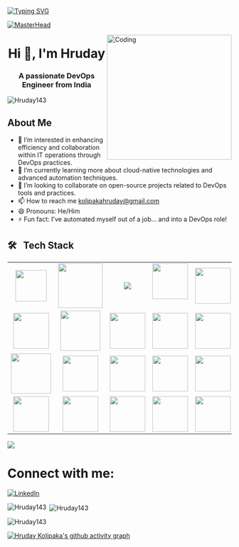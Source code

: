 [![Typing SVG](https://readme-typing-svg.demolab.com?font=Josefin+Sans&size=40&duration=1000&pause=500&color=00E4A9&width=600&&repeat=true&height=70&lines=Hey!;Nice+to+Meet+you...%F0%9F%98%83%09;I'm+HRUDAY+KOLIPAKA;DevOps+Engineer)](https://git.io/typing-svg)

[![MasterHead](https://www.veracode.com/sites/default/files/2021-02/hackergames-hero-main.jpg)](https://codegrills.in)

<img align="right" alt="Coding" width="280" src="https://media.tenor.com/rePDfDWO3XoAAAAd/hacking.gif">
<h1 align="center">Hi 👋, I'm Hruday</h1>
<h3 align="center">A passionate DevOps Engineer from India</h3>

<p align="left"> <img src="https://komarev.com/ghpvc/?username=Hruday143&label=Profile%20views&color=0e75b6&style=flat" alt="Hruday143" /> </p>




## About Me
- 👀 I’m interested in enhancing efficiency and collaboration within IT operations through DevOps practices.  
- 🌱 I’m currently learning more about cloud-native technologies and advanced automation techniques.
- 💞️ I’m looking to collaborate on open-source projects related to DevOps tools and practices.
- 📫 How to reach me kolipakahruday@gmail.com  
- 😄 Pronouns: He/Him
- ⚡ Fun fact: I've automated myself out of a job... and into a DevOps role!


## 🛠 &nbsp; Tech Stack


<table>
<tr>
    <td align='center'>
        <img src="https://media.tenor.com/S61VCO73mOAAAAAj/linux-tux.gif" width="70" >
    </td>
    <td align='center'>
        <img src="https://bitbucket.org/devopslogosgifs/documents/raw/3d7efe6fe664138cc915523d7f8d789e6b0dae6f/gifs/microsoft.gif" width="100" >
    </td>
    <!-- REDHAT -->
    <td align='center'>
        <img src="https://img.icons8.com/color/96/000000/red-hat.png"/>
    </td>
    <!-- CENTOS -->
    <td align='center'>
        <img src="https://img.icons8.com/ios-filled/50/000000/centos.png" width="80">
    </td>
    <!-- UBUNTU -->
    <td align='center'>
        <img src="https://img.icons8.com/color/96/000000/ubuntu.png" width="80">
    </td>
    <!-- NGNIX -->
    <td align='center'>
        <img src="https://skillicons.dev/icons?i=nginx" width="80">
    </td>
    <!-- TOMCAT -->
    <td align='center'>
        <img src="https://img.icons8.com/color/96/000000/tomcat.png"/>
    </td>

</tr>
<tr>
    <td align='center'>
        <img src="https://bitbucket.org/devopslogosgifs/documents/raw/3d7efe6fe664138cc915523d7f8d789e6b0dae6f/gifs/Vagrant.gif" width="80" >
    </td>
    <td align='center'>
        <img src="https://bitbucket.org/devopslogosgifs/documents/raw/3d7efe6fe664138cc915523d7f8d789e6b0dae6f/gifs/azure.gif" width="90">
    </td>
     <td align='center'>
        <img src="https://techstack-generator.vercel.app/aws-icon.svg" width="80" >
    </td>
    <td align='center'>
        <img src="https://bitbucket.org/devopslogosgifs/documents/raw/3d7efe6fe664138cc915523d7f8d789e6b0dae6f/gifs/Google%20Cloud.gif" width="80">
    <td align='center'>
        <img src="https://bitbucket.org/devopslogosgifs/documents/raw/3d7efe6fe664138cc915523d7f8d789e6b0dae6f/gifs/Grafana.gif" width="80">
    </td>

<tr>
    <td align='center'>
  <a href="https://softwarelife.github.io/devops/terraform/">
    <img src="https://www.svgrepo.com/show/376353/terraform.svg" width="90">
  </a>
</td>
    <td align='center'>
        <a href="https://softwarelife.github.io/devops/ansible/">
        <img src="https://skillicons.dev/icons?i=ansible" width="80">
        </a>   
    </td>
    <td align='center'>
        <img src="https://skillicons.dev/icons?i=bash" width="80">
    </td>
     <td align='center'>
        <img src="https://skillicons.dev/icons?i=powershell" width="80">
    </td>
    <td align='center'>
        <img src="https://bitbucket.org/devopslogosgifs/documents/raw/3d7efe6fe664138cc915523d7f8d789e6b0dae6f/gifs/Git.gif" width="80" >
    </td>
    <td align='center'>
        <img src="https://skillicons.dev/icons?i=vim" width="80" >
    </td>  
    <td align='center'>
        <img src="https://miro.medium.com/v2/resize:fit:303/1*nViWw5hFgS7l3vu1RkO3YA.png" width="80">
    </td>
</tr>
<tr>
    <td align='center'>
        <img src="https://skillicons.dev/icons?i=jenkins" width="80">
    </td>
    <td align='center'>
        <img src="https://bitbucket.org/devopslogosgifs/documents/raw/3d7efe6fe664138cc915523d7f8d789e6b0dae6f/gifs/Azure%20Devops.gif" width="80">
    </td>
    <td align='center'>
        <img src="https://seeklogo.com/images/S/sonarcloud-logo-39208B5388-seeklogo.com.png" width="80">
    </td>
    <td align='center'>
                <a href="https://softwarelife.github.io/devops/docker-setup/">
        <img src="https://techstack-generator.vercel.app/docker-icon.svg" width="80">
                </a>
    </td>
    <td align='center'>
       <img src="https://techstack-generator.vercel.app/kubernetes-icon.svg" width="80">
    <td align='center'>
        <img src="https://skillicons.dev/icons?i=vscode" width="80">
     <td align='center'>
        <img src="https://skillicons.dev/icons?i=markdown" width="80">
    </td>        
</tr>
</table>

<img src="https://bitbucket.org/devopslogosgifs/documents/raw/3d7efe6fe664138cc915523d7f8d789e6b0dae6f/gifs/terminal.gif" > 







# Connect with me:

[![LinkedIn](https://img.icons8.com/color/96/000000/linkedin.png)](https://www.linkedin.com/in/hruday-kolipaka/)

<p><img align="left" src="https://github-readme-stats.vercel.app/api/top-langs?username=Hruday143&show_icons=true&locale=en&layout=compact" alt="Hruday143" /></p>

<p>&nbsp;<img align="center" src="https://github-readme-stats.vercel.app/api?username=Hruday143&show_icons=true&locale=en" alt="Hruday143" /></p>

<p><img align="center" src="https://github-readme-streak-stats.herokuapp.com/?user=Hruday143&" alt="Hruday143" /></p>

[![Hruday Kolipaka's github activity graph](https://github-readme-activity-graph.vercel.app/graph?username=Hruday143&theme=react-dark)](https://github.com/Hruday143/github-readme-activity-graph)


<!---
Hruday143/Hruday143 is a ✨ special ✨ repository because its `README.md` (this file) appears on your GitHub profile.
You can click the Preview link to take a look at your changes.
--->

